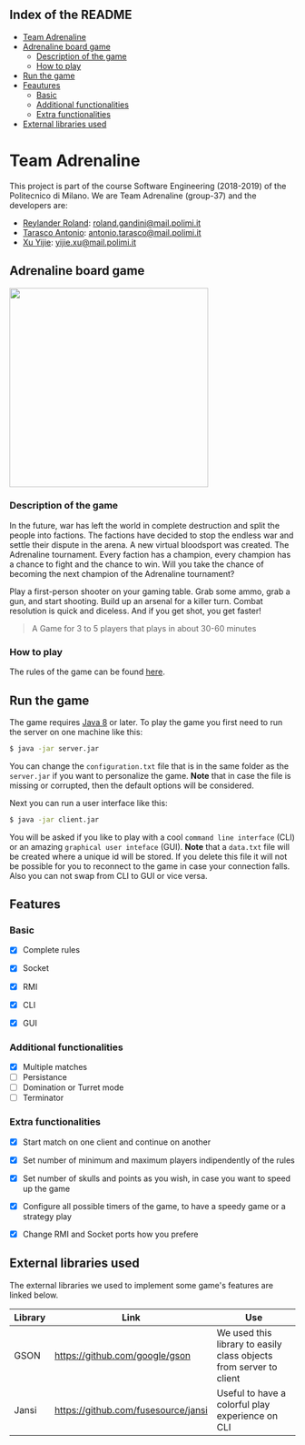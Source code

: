 ## Index of the README
- [Team Adrenaline](#team-adrenaline)
- [Adrenaline board game](#adrenaline-board-game)
  - [Description of the game](#description-of-the-game)
  - [How to play](#how-to-play)
- [Run the game](#run-the-game)
- [Feautures](#features)
  - [Basic](#basic)
  - [Additional functionalities](#additional-functionalities)
  - [Extra functionalities](#extra-functionalities)
- [External libraries used](#external-libraries-used)



# Team Adrenaline
This project is part of the course Software Engineering (2018-2019) of the Politecnico di Milano.
We are Team Adrenaline (group-37) and the developers are:

- [Reylander Roland](https://github.com/rockplayer007): roland.gandini@mail.polimi.it
- [Tarasco Antonio](https://github.com/tarascoant): antonio.tarasco@mail.polimi.it
- [Xu Yijie](https://github.com/yijie0110):  yijie.xu@mail.polimi.it


## Adrenaline board game

<img src="https://www.boardgamequest.com/wp-content/uploads/2017/01/Adrenaline-Header.jpg" height="350"></img>

### Description of the game
In the future, war has left the world in complete destruction and split the people into factions. The factions have decided to stop the endless war and settle their dispute in the arena. A new virtual bloodsport was created. The Adrenaline tournament. Every faction has a champion, every champion has a chance to fight and the chance to win. Will you take the chance of becoming the next champion of the Adrenaline tournament?

Play a first-person shooter on your gaming table. Grab some ammo, grab a gun, and start shooting. Build up an arsenal for a killer turn. Combat resolution is quick and diceless. And if you get shot, you get faster!

> A Game for 3 to 5 players that plays in about 30-60 minutes


### How to play

The rules of the game can be found [here](https://czechgames.com/en/adrenaline/).

## Run the game

The game requires [Java 8](https://www.java.com/it/download/) or later. To play the game you first need to run the server on one machine like this:

```sh
$ java -jar server.jar
```
You can change the `configuration.txt` file that is in the same folder as the `server.jar` if you want to personalize the game. **Note** that in case the file is missing or corrupted, then the default options will be considered.

Next you can run a user interface like this:
```sh
$ java -jar client.jar
```
You will be asked if you like to play with a cool `command line interface` (CLI) or an amazing `graphical user inteface` (GUI).
**Note** that a `data.txt` file will be created where a unique id will be stored. If you delete this file it will not be possible for you to reconnect to the game in case your connection falls. Also you can not swap from CLI to GUI or vice versa.

## Features

### Basic
- [x] Complete rules
- [x] Socket
- [x] RMI
- [x] CLI
- [x] GUI


### Additional functionalities
- [x] Multiple matches
- [ ] Persistance
- [ ] Domination or Turret mode
- [ ] Terminator

### Extra functionalities

- [x] Start match on one client and continue on another
- [x] Set number of minimum and maximum players indipendently of the rules
- [x] Set number of skulls and points as you wish, in case you want to speed up the game
- [x] Configure all possible timers of the game, to have a speedy game or a strategy play
- [x] Change RMI and Socket ports how you prefere


## External libraries used

The external libraries we used to implement some game's features are linked below.

|      Library  |Link							 |Use                |
|---------------|--------------------------------|-------------------|
|GSON			|https://github.com/google/gson  | We used this library to easily class objects from server to client |
|Jansi    |https://github.com/fusesource/jansi  | Useful to have a colorful play experience on CLI |

